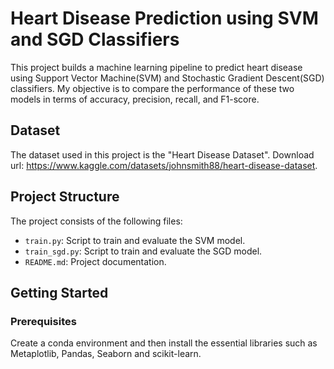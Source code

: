 # Heart Disease Prediction using SVM and SGD Classifiers

This project builds a machine learning pipeline to predict heart disease using Support Vector Machine(SVM) and Stochastic Gradient Descent(SGD) classifiers. My objective is to compare the performance of these two models in terms of accuracy, precision, recall, and F1-score.

## Dataset

The dataset used in this project is the "Heart Disease Dataset". Download url: https://www.kaggle.com/datasets/johnsmith88/heart-disease-dataset.

## Project Structure

The project consists of the following files:
- `train.py`: Script to train and evaluate the SVM model.
- `train_sgd.py`: Script to train and evaluate the SGD model.
- `README.md`: Project documentation.

## Getting Started

### Prerequisites

Create a conda environment and then install the essential libraries such as Metaplotlib, Pandas, Seaborn and scikit-learn.
